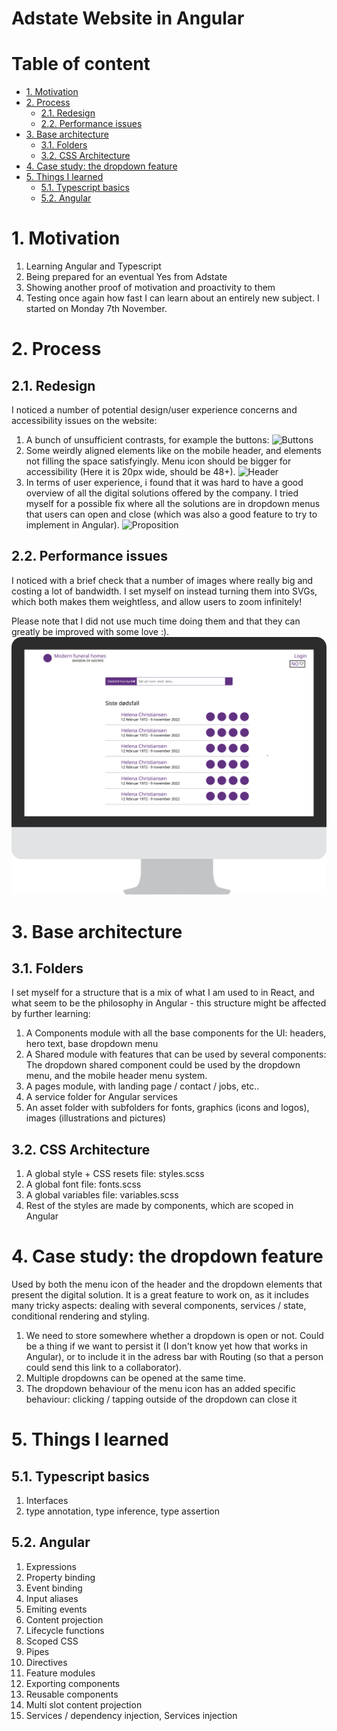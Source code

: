 # Adstate Website in Angular <!-- omit in toc -->

# Table of content <!-- omit in toc -->

- [1. Motivation](#1-motivation)
- [2. Process](#2-process)
  - [2.1. Redesign](#21-redesign)
  - [2.2. Performance issues](#22-performance-issues)
- [3. Base architecture](#3-base-architecture)
  - [3.1. Folders](#31-folders)
  - [3.2. CSS Architecture](#32-css-architecture)
- [4. Case study: the dropdown feature](#4-case-study-the-dropdown-feature)
- [5. Things I learned](#5-things-i-learned)
  - [5.1. Typescript basics](#51-typescript-basics)
  - [5.2. Angular](#52-angular)

# 1. Motivation

1. Learning Angular and Typescript
2. Being prepared for an eventual Yes from Adstate
3. Showing another proof of motivation and proactivity to them
4. Testing once again how fast I can learn about an entirely new subject. I started on Monday 7th November.

# 2. Process

## 2.1. Redesign

I noticed a number of potential design/user experience concerns and accessibility issues on the website:

1. A bunch of unsufficient contrasts, for example the buttons:
   ![Buttons](https://i.postimg.cc/8z3PhXR8/Screenshot-2022-11-11-at-08-16-35.png)
2. Some weirdly aligned elements like on the mobile header, and elements not filling the space satisfyingly. Menu icon should be bigger for accessibility (Here it is 20px wide, should be 48+).
   ![Header](https://i.postimg.cc/GpcT55B4/Screenshot-2022-11-11-at-08-12-32.png)
3. In terms of user experience, i found that it was hard to have a good overview of all the digital solutions offered by the company. I tried myself for a possible fix where all the solutions are in dropdown menus that users can open and close (which was also a good feature to try to implement in Angular).
   ![Proposition](https://i.postimg.cc/w6PxGB1h/Screenshot-2022-11-11-at-08-46-44.png)

## 2.2. Performance issues

I noticed with a brief check that a number of images where really big and costing a lot of bandwidth.
I set myself on instead turning them into SVGs, which both makes them weightless, and allow users to zoom infinitely!

Please note that I did not use much time doing them and that they can greatly be improved with some love :).
![SVG image](https://raw.githubusercontent.com/Gynko/learning-angular-ts/055483f55670b77eede4adbb80925bc60804707c/src/assets/pictures/Portal.svg)

# 3. Base architecture

## 3.1. Folders

I set myself for a structure that is a mix of what I am used to in React, and what seem to be the philosophy in Angular - this structure might be affected by further learning:

1. A Components module with all the base components for the UI: headers, hero text, base dropdown menu
2. A Shared module with features that can be used by several components: The dropdown shared component could be used by the dropdown menu, and the mobile header menu system.
3. A pages module, with landing page / contact / jobs, etc..
4. A service folder for Angular services
5. An asset folder with subfolders for fonts, graphics (icons and logos), images (illustrations and pictures)

## 3.2. CSS Architecture

1. A global style + CSS resets file: styles.scss
2. A global font file: fonts.scss
3. A global variables file: variables.scss
4. Rest of the styles are made by components, which are scoped in Angular

# 4. Case study: the dropdown feature

Used by both the menu icon of the header and the dropdown elements that present the digital solution.
It is a great feature to work on, as it includes many tricky aspects: dealing with several components, services / state, conditional rendering and styling.

1. We need to store somewhere whether a dropdown is open or not. Could be a thing if we want to persist it (I don't know yet how that works in Angular), or to include it in the adress bar with Routing (so that a person could send this link to a collaborator).
2. Multiple dropdowns can be opened at the same time.
3. The dropdown behaviour of the menu icon has an added specific behaviour: clicking / tapping outside of the dropdown can close it

# 5. Things I learned

## 5.1. Typescript basics

1. Interfaces
2. type annotation, type inference, type assertion

## 5.2. Angular

1. Expressions
2. Property binding
3. Event binding
4. Input aliases
5. Emiting events
6. Content projection
7. Lifecycle functions
8. Scoped CSS
9. Pipes
10. Directives
11. Feature modules
12. Exporting components
13. Reusable components
14. Multi slot content projection
15. Services / dependency injection, Services injection
